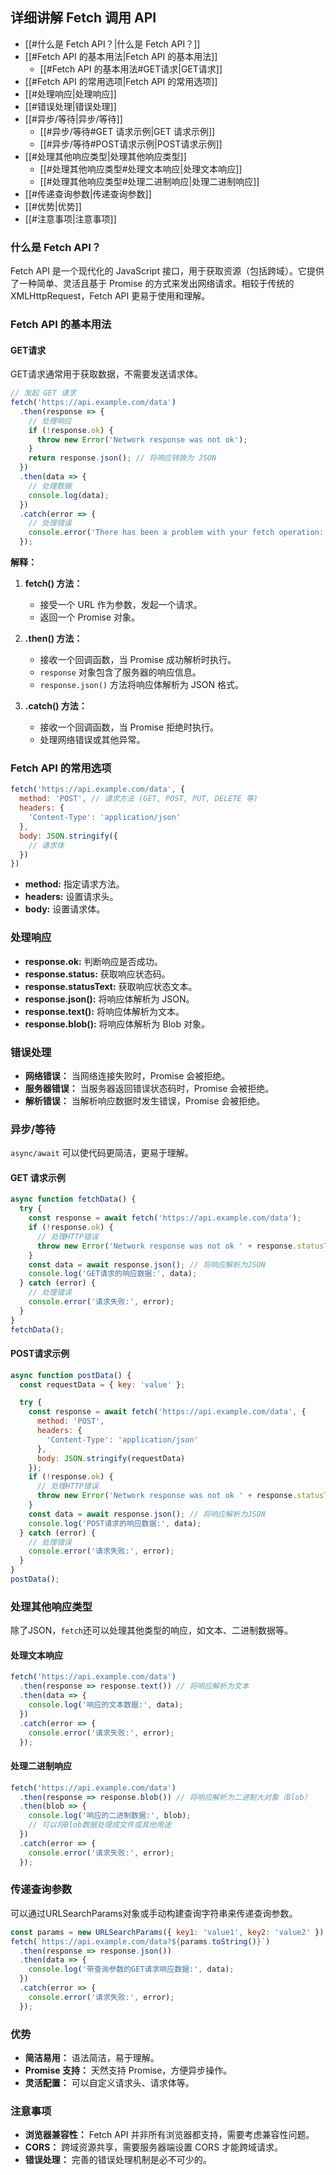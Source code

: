 ## 详细讲解 Fetch 调用 API

- [[#什么是 Fetch API？|什么是 Fetch API？]]
- [[#Fetch API 的基本用法|Fetch API 的基本用法]]
	- [[#Fetch API 的基本用法#GET请求|GET请求]]
- [[#Fetch API 的常用选项|Fetch API 的常用选项]]
- [[#处理响应|处理响应]]
- [[#错误处理|错误处理]]
- [[#异步/等待|异步/等待]]
	- [[#异步/等待#GET 请求示例|GET 请求示例]]
	- [[#异步/等待#POST请求示例|POST请求示例]]
- [[#处理其他响应类型|处理其他响应类型]]
	- [[#处理其他响应类型#处理文本响应|处理文本响应]]
	- [[#处理其他响应类型#处理二进制响应|处理二进制响应]]
- [[#传递查询参数|传递查询参数]]
- [[#优势|优势]]
- [[#注意事项|注意事项]]
### 什么是 Fetch API？

Fetch API 是一个现代化的 JavaScript 接口，用于获取资源（包括跨域）。它提供了一种简单、灵活且基于 Promise 的方式来发出网络请求。相较于传统的 XMLHttpRequest，Fetch API 更易于使用和理解。

### Fetch API 的基本用法

#### GET请求
GET请求通常用于获取数据，不需要发送请求体。
```JavaScript
// 发起 GET 请求
fetch('https://api.example.com/data')
  .then(response => {
    // 处理响应
    if (!response.ok) {
      throw new Error('Network response was not ok');
    }
    return response.json(); // 将响应转换为 JSON
  })
  .then(data => {
    // 处理数据
    console.log(data);
  })
  .catch(error => {
    // 处理错误
    console.error('There has been a problem with your fetch operation:', error);
  });
```

**解释：**

1. **fetch() 方法：**
    
    - 接受一个 URL 作为参数，发起一个请求。
    - 返回一个 Promise 对象。
2. **.then() 方法：**
    
    - 接收一个回调函数，当 Promise 成功解析时执行。
    - `response` 对象包含了服务器的响应信息。
    - `response.json()` 方法将响应体解析为 JSON 格式。
3. **.catch() 方法：**
    
    - 接收一个回调函数，当 Promise 拒绝时执行。
    - 处理网络错误或其他异常。

### Fetch API 的常用选项

```JavaScript
fetch('https://api.example.com/data', {
  method: 'POST', // 请求方法 (GET, POST, PUT, DELETE 等)
  headers: {
    'Content-Type': 'application/json'
  },
  body: JSON.stringify({
    // 请求体
  })
})
```

- **method:** 指定请求方法。
- **headers:** 设置请求头。
- **body:** 设置请求体。

### 处理响应

- **response.ok:** 判断响应是否成功。
- **response.status:** 获取响应状态码。
- **response.statusText:** 获取响应状态文本。
- **response.json():** 将响应体解析为 JSON。
- **response.text():** 将响应体解析为文本。
- **response.blob():** 将响应体解析为 Blob 对象。

### 错误处理

- **网络错误：** 当网络连接失败时，Promise 会被拒绝。
- **服务器错误：** 当服务器返回错误状态码时，Promise 会被拒绝。
- **解析错误：** 当解析响应数据时发生错误，Promise 会被拒绝。

### 异步/等待
`async/await` 可以使代码更简洁，更易于理解。
#### GET 请求示例

```JavaScript
async function fetchData() {
  try {
    const response = await fetch('https://api.example.com/data');
    if (!response.ok) {
      // 处理HTTP错误
      throw new Error('Network response was not ok ' + response.statusText);
    }
    const data = await response.json(); // 将响应解析为JSON
    console.log('GET请求的响应数据:', data);
  } catch (error) {
    // 处理错误
    console.error('请求失败:', error);
  }
}
fetchData();
```

#### POST请求示例

```js
async function postData() {
  const requestData = { key: 'value' };

  try {
    const response = await fetch('https://api.example.com/data', {
      method: 'POST',
      headers: {
        'Content-Type': 'application/json'
      },
      body: JSON.stringify(requestData)
    });
    if (!response.ok) {
      // 处理HTTP错误
      throw new Error('Network response was not ok ' + response.statusText);
    }
    const data = await response.json(); // 将响应解析为JSON
    console.log('POST请求的响应数据:', data);
  } catch (error) {
    // 处理错误
    console.error('请求失败:', error);
  }
}
postData();
```

### 处理其他响应类型

除了JSON，`fetch`还可以处理其他类型的响应，如文本、二进制数据等。
#### 处理文本响应

```js
fetch('https://api.example.com/data')
  .then(response => response.text()) // 将响应解析为文本
  .then(data => {
    console.log('响应的文本数据:', data);
  })
  .catch(error => {
    console.error('请求失败:', error);
  });
```
#### 处理二进制响应

```js
fetch('https://api.example.com/data')
  .then(response => response.blob()) // 将响应解析为二进制大对象（Blob）
  .then(blob => {
    console.log('响应的二进制数据:', blob);
    // 可以将Blob数据处理成文件或其他用途
  })
  .catch(error => {
    console.error('请求失败:', error);
  });
```

### 传递查询参数

可以通过URLSearchParams对象或手动构建查询字符串来传递查询参数。

```js
const params = new URLSearchParams({ key1: 'value1', key2: 'value2' });
fetch(`https://api.example.com/data?${params.toString()}`)
  .then(response => response.json())
  .then(data => {
    console.log('带查询参数的GET请求响应数据:', data);
  })
  .catch(error => {
    console.error('请求失败:', error);
  });
```

### 优势

- **简洁易用：** 语法简洁，易于理解。
- **Promise 支持：** 天然支持 Promise，方便异步操作。
- **灵活配置：** 可以自定义请求头、请求体等。

### 注意事项

- **浏览器兼容性：** Fetch API 并非所有浏览器都支持，需要考虑兼容性问题。
- **CORS：** 跨域资源共享，需要服务器端设置 CORS 才能跨域请求。
- **错误处理：** 完善的错误处理机制是必不可少的。